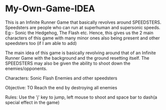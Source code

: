 # My-Own-Game-IDEA

This is an Infinite Runner Game that basically revolves around SPEEDSTERS.
Speedsters are people who can run at superhuman and supersonic speeds. Eg:- Sonic the Hedgehog, The Flash etc.
Hence, this gives us the 2 main characters of this game with many minor ones also being present and other speedsters too (if I am able to add)

The main idea of this game is basically revolving around that of an Infinite Runner Game with the background and the ground resetting itself. The SPEEDSTERS may also be given the ability to shoot down the enemies/opponents. 

Characters:
Sonic
Flash
Enemies and other speedsters

Objective:
TO Reach the end by destroying all enemies

Rules:
Use the 'j' key to jump, left mouse to shoot and space bar to dash(a special effect in the game)
